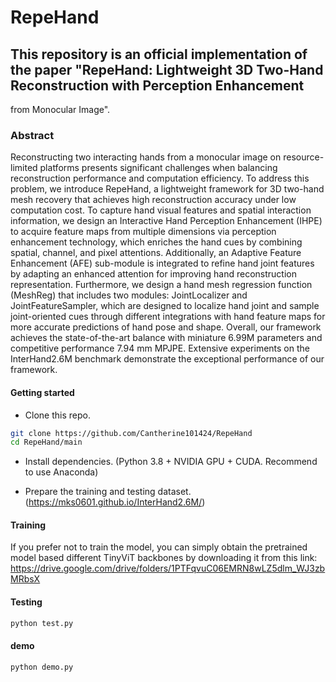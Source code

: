 # RepeHand

## This repository is an official implementation of the paper  "RepeHand: Lightweight 3D Two-Hand Reconstruction with Perception Enhancement
from Monocular Image".

### Abstract
Reconstructing two interacting hands from a monocular image on resource-limited
platforms presents significant challenges when balancing reconstruction performance
and computation efficiency. To address this problem, we introduce RepeHand, a
lightweight framework for 3D two-hand mesh recovery that achieves high
reconstruction accuracy under low computation cost. To capture hand visual features
and spatial interaction information, we design an Interactive Hand Perception
Enhancement (IHPE) to acquire feature maps from multiple dimensions via perception
enhancement technology, which enriches the hand cues by combining spatial,
channel, and pixel attentions. Additionally, an Adaptive Feature Enhancement (AFE)
sub-module is integrated to refine hand joint features by adapting an enhanced
attention for improving hand reconstruction representation. Furthermore, we design a
hand mesh regression function (MeshReg) that includes two modules: JointLocalizer
and JointFeatureSampler, which are designed to localize hand joint and sample joint-oriented cues through different integrations with hand feature maps for more accurate
predictions of hand pose and shape. Overall, our framework achieves the state-of-the-art balance with miniature 6.99M parameters and competitive performance 7.94 mm
MPJPE. Extensive experiments on the InterHand2.6M benchmark demonstrate the
exceptional performance of our framework.

#### Getting started

- Clone this repo.
```bash
git clone https://github.com/Cantherine101424/RepeHand
cd RepeHand/main
```

- Install dependencies. (Python 3.8 + NVIDIA GPU + CUDA. Recommend to use Anaconda)

- Prepare the training and testing dataset. (https://mks0601.github.io/InterHand2.6M/)

#### Training
If you prefer not to train the model, you can simply obtain the pretrained model based different TinyViT backbones by downloading it from this link:
https://drive.google.com/drive/folders/1PTFqvuC06EMRN8wLZ5dlm_WJ3zbMRbsX


#### Testing
```bash
python test.py
```

#### demo
```bash
python demo.py 
```
